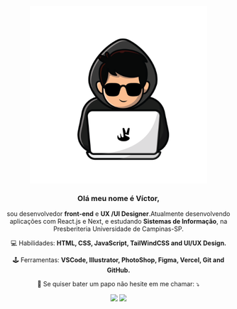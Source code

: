 <h1 align="center">
<img src="https://github.com/vcctm/vcctm/blob/main/logo-vicsemfundov2.png" min-width="400px" max-width="400px" width="400px" align="center" alt="Víctor Dev">
</h1>


<h3 align="center">Olá meu nome é Víctor,</h3><p align="center"> sou desenvolvedor <strong>front-end</strong> e <strong>UX /UI Designer</strong>.Atualmente desenvolvendo aplicações com React.js e Next, e estudando <strong>Sistemas de Informação</strong>, na Presberiteria Universidade de Campinas-SP.</p>

<p align="center">
  💻 Habilidades: <strong>HTML, CSS, JavaScript, TailWindCSS and UI/UX Design.</strong>
</p>
<p align="center">
  🕹️ Ferramentas: <strong>VSCode, Illustrator, PhotoShop, Figma, Vercel, Git and GitHub.</strong>
</p>
<p align="center">
  📲 Se quiser bater um papo não hesite em me chamar: ⤵️
</p>
<p align="center">
  <a href="https://www.instagram.com/victorm.dev/" alt="Instagram">
  <img src="https://img.shields.io/badge/-instagram-DF0174?logo=instagram&logoColor=white&style=for-the-badge&link=https://www.instagram.com/victorm.dev/"/></a>
  
  <a href="https://www.linkedin.com/in/vcctm" alt="LinkedIn">
  <img src="https://img.shields.io/badge/-linkedin-0e76a8?logo=linkedin&logoColor=white&style=for-the-badge&link=https://www.linkedin.com/in/vcctm" /></a>
</p>  
